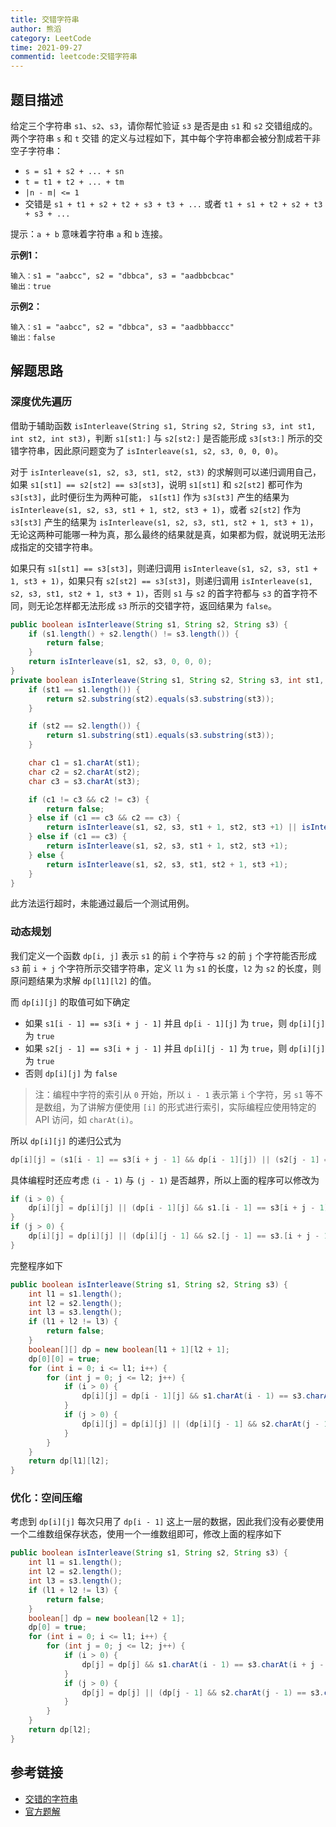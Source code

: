 ```yaml
---
title: 交错字符串
author: 熊滔
category: LeetCode
time: 2021-09-27
commentid: leetcode:交错字符串
---
```



## 题目描述

给定三个字符串 `s1`、`s2`、`s3`，请你帮忙验证 `s3` 是否是由 `s1` 和 `s2` 交错组成的。两个字符串 `s` 和 `t` 交错 的定义与过程如下，其中每个字符串都会被分割成若干非空子字符串：

- `s = s1 + s2 + ... + sn`
- `t = t1 + t2 + ... + tm`
- `|n - m| <= 1`
- 交错是 `s1 + t1 + s2 + t2 + s3 + t3 + ...` 或者 `t1 + s1 + t2 + s2 + t3 + s3 + ...`

提示：`a + b` 意味着字符串 `a` 和 `b` 连接。

**示例1：**

```
输入：s1 = "aabcc", s2 = "dbbca", s3 = "aadbbcbcac"
输出：true
```

**示例2：**

```
输入：s1 = "aabcc", s2 = "dbbca", s3 = "aadbbbaccc"
输出：false
```

## 解题思路

### 深度优先遍历

借助于辅助函数 `isInterleave(String s1, String s2, String s3, int st1, int st2, int st3)`，判断 `s1[st1:]` 与 `s2[st2:]` 是否能形成 `s3[st3:]` 所示的交错字符串，因此原问题变为了 `isInterleave(s1, s2, s3, 0, 0, 0)`。

对于 `isInterleave(s1, s2, s3, st1, st2, st3)` 的求解则可以递归调用自己，如果 `s1[st1] == s2[st2] == s3[st3]`，说明 `s1[st1]` 和 `s2[st2]` 都可作为 `s3[st3]`，此时便衍生为两种可能， `s1[st1]` 作为 `s3[st3]` 产生的结果为 `isInterleave(s1, s2, s3, st1 + 1, st2, st3 + 1)`，或者 `s2[st2]` 作为 `s3[st3]` 产生的结果为 `isInterleave(s1, s2, s3, st1, st2 + 1, st3 + 1)`，无论这两种可能哪一种为真，那么最终的结果就是真，如果都为假，就说明无法形成指定的交错字符串。

如果只有 `s1[st1] == s3[st3]`，则递归调用 `isInterleave(s1, s2, s3, st1 + 1, st3 + 1)`，如果只有 `s2[st2] == s3[st3]`，则递归调用 `isInterleave(s1, s2, s3, st1, st2 + 1, st3 + 1)`，否则 `s1` 与 `s2` 的首字符都与 `s3` 的首字符不同，则无论怎样都无法形成 `s3` 所示的交错字符，返回结果为 `false`。

```java
public boolean isInterleave(String s1, String s2, String s3) {
    if (s1.length() + s2.length() != s3.length()) {
        return false;
    }
    return isInterleave(s1, s2, s3, 0, 0, 0);
}
private boolean isInterleave(String s1, String s2, String s3, int st1, int st2, int st3) {
    if (st1 == s1.length()) {
        return s2.substring(st2).equals(s3.substring(st3));
    }

    if (st2 == s2.length()) {
        return s1.substring(st1).equals(s3.substring(st3));
    }

    char c1 = s1.charAt(st1);
    char c2 = s2.charAt(st2);
    char c3 = s3.charAt(st3);

    if (c1 != c3 && c2 != c3) {
        return false;
    } else if (c1 == c3 && c2 == c3) {
        return isInterleave(s1, s2, s3, st1 + 1, st2, st3 +1) || isInterleave(s1, s2, s3, st1, st2 + 1, st3 +1);
    } else if (c1 == c3) {
        return isInterleave(s1, s2, s3, st1 + 1, st2, st3 +1);
    } else {
        return isInterleave(s1, s2, s3, st1, st2 + 1, st3 +1);
    }
}
```

此方法运行超时，未能通过最后一个测试用例。

### 动态规划

我们定义一个函数 `dp[i, j]` 表示 `s1` 的前 `i` 个字符与 `s2` 的前 `j` 个字符能否形成 `s3` 前 `i + j` 个字符所示交错字符串，定义 `l1` 为 `s1` 的长度，`l2` 为 `s2` 的长度，则原问题结果为求解 `dp[l1][l2]` 的值。

而 `dp[i][j]` 的取值可如下确定

- 如果 `s1[i - 1] == s3[i + j - 1]` 并且 `dp[i - 1][j]` 为 `true`，则 `dp[i][j]` 为 `true`
- 如果 `s2[j - 1] == s3[i + j - 1]` 并且 `dp[i][j - 1]` 为 `true`，则 `dp[i][j]` 为 `true`
- 否则 `dp[i][j]` 为 `false`

> 注：编程中字符的索引从 `0` 开始，所以 `i - 1` 表示第 `i` 个字符，另 `s1` 等不是数组，为了讲解方便使用 `[i]` 的形式进行索引，实际编程应使用特定的 API 访问，如 `charAt(i)`。

所以 `dp[i][j]` 的递归公式为

```java
dp[i][j] = (s1[i - 1] == s3[i + j - 1] && dp[i - 1][j]) || (s2[j - 1] == s3[i + j - 1] && dp[i][j - 1])
```

具体编程时还应考虑 `(i - 1)` 与 `(j - 1)` 是否越界，所以上面的程序可以修改为

```java
if (i > 0) {
    dp[i][j] = dp[i][j] || (dp[i - 1][j] && s1.[i - 1] == s3[i + j - 1]);
}
if (j > 0) {
    dp[i][j] = dp[i][j] || (dp[i][j - 1] && s2.[j - 1] == s3.[i + j - 1]);
}
```

完整程序如下

```java
public boolean isInterleave(String s1, String s2, String s3) {
    int l1 = s1.length();
    int l2 = s2.length();
    int l3 = s3.length();
    if (l1 + l2 != l3) {
        return false;
    }
    boolean[][] dp = new boolean[l1 + 1][l2 + 1];
    dp[0][0] = true;
    for (int i = 0; i <= l1; i++) {
        for (int j = 0; j <= l2; j++) {
            if (i > 0) {
                dp[i][j] = dp[i - 1][j] && s1.charAt(i - 1) == s3.charAt(i + j - 1);
            }
            if (j > 0) {
                dp[i][j] = dp[i][j] || (dp[i][j - 1] && s2.charAt(j - 1) == s3.charAt(i + j - 1));
            }
        }
    }
    return dp[l1][l2];
}
```

### 优化：空间压缩

考虑到 `dp[i][j]` 每次只用了 `dp[i - 1]` 这上一层的数据，因此我们没有必要使用一个二维数组保存状态，使用一个一维数组即可，修改上面的程序如下

```java
public boolean isInterleave(String s1, String s2, String s3) {
    int l1 = s1.length();
    int l2 = s2.length();
    int l3 = s3.length();
    if (l1 + l2 != l3) {
        return false;
    }
    boolean[] dp = new boolean[l2 + 1];
    dp[0] = true;
    for (int i = 0; i <= l1; i++) {
        for (int j = 0; j <= l2; j++) {
            if (i > 0) {
                dp[j] = dp[j] && s1.charAt(i - 1) == s3.charAt(i + j - 1);
            }
            if (j > 0) {
                dp[j] = dp[j] || (dp[j - 1] && s2.charAt(j - 1) == s3.charAt(i + j - 1));
            }
        }
    }
    return dp[l2];
}
```

## 参考链接

- [交错的字符串](https://leetcode-cn.com/problems/interleaving-string/)
- [官方题解](https://leetcode-cn.com/problems/interleaving-string/solution/jiao-cuo-zi-fu-chuan-by-leetcode-solution/)